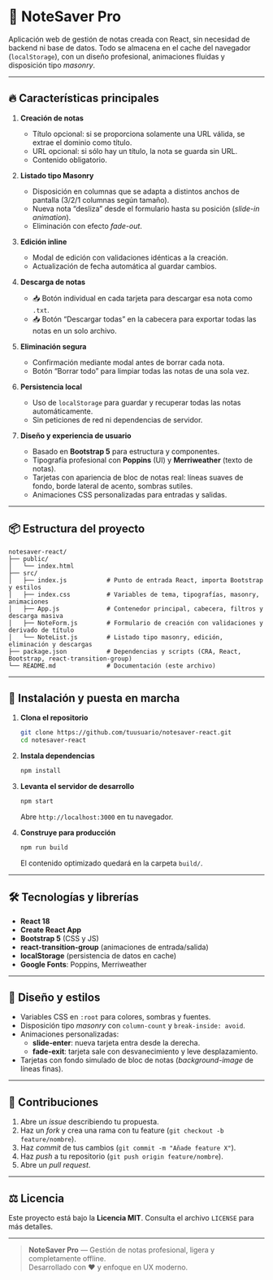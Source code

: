 # 📝 NoteSaver Pro

Aplicación web de gestión de notas creada con React, sin necesidad de backend ni base de datos. Todo se almacena en el cache del navegador (`localStorage`), con un diseño profesional, animaciones fluidas y disposición tipo _masonry_.

---

## 🔥 Características principales

1. **Creación de notas**  
   - Título opcional: si se proporciona solamente una URL válida, se extrae el dominio como título.  
   - URL opcional: si sólo hay un título, la nota se guarda sin URL.  
   - Contenido obligatorio.

2. **Listado tipo Masonry**  
   - Disposición en columnas que se adapta a distintos anchos de pantalla (3/2/1 columnas según tamaño).  
   - Nueva nota “desliza” desde el formulario hasta su posición (_slide-in animation_).  
   - Eliminación con efecto _fade-out_.

3. **Edición inline**  
   - Modal de edición con validaciones idénticas a la creación.  
   - Actualización de fecha automática al guardar cambios.

4. **Descarga de notas**  
   - 📥 Botón individual en cada tarjeta para descargar esa nota como `.txt`.  
   - 📥 Botón “Descargar todas” en la cabecera para exportar todas las notas en un solo archivo.

5. **Eliminación segura**  
   - Confirmación mediante modal antes de borrar cada nota.  
   - Botón “Borrar todo” para limpiar todas las notas de una sola vez.

6. **Persistencia local**  
   - Uso de `localStorage` para guardar y recuperar todas las notas automáticamente.  
   - Sin peticiones de red ni dependencias de servidor.

7. **Diseño y experiencia de usuario**  
   - Basado en **Bootstrap 5** para estructura y componentes.  
   - Tipografía profesional con **Poppins** (UI) y **Merriweather** (texto de notas).  
   - Tarjetas con apariencia de bloc de notas real: líneas suaves de fondo, borde lateral de acento, sombras sutiles.  
   - Animaciones CSS personalizadas para entradas y salidas.

---

## 📦 Estructura del proyecto

```
notesaver-react/
├── public/
│   └── index.html
├── src/
│   ├── index.js           # Punto de entrada React, importa Bootstrap y estilos
│   ├── index.css          # Variables de tema, tipografías, masonry, animaciones
│   ├── App.js             # Contenedor principal, cabecera, filtros y descarga masiva
│   ├── NoteForm.js        # Formulario de creación con validaciones y derivado de título
│   └── NoteList.js        # Listado tipo masonry, edición, eliminación y descargas
├── package.json           # Dependencias y scripts (CRA, React, Bootstrap, react-transition-group)
└── README.md              # Documentación (este archivo)
```

---

## 🚀 Instalación y puesta en marcha

1. **Clona el repositorio**  
   ```bash
   git clone https://github.com/tuusuario/notesaver-react.git
   cd notesaver-react
   ```

2. **Instala dependencias**  
   ```bash
   npm install
   ```

3. **Levanta el servidor de desarrollo**  
   ```bash
   npm start
   ```
   Abre `http://localhost:3000` en tu navegador.

4. **Construye para producción**  
   ```bash
   npm run build
   ```
   El contenido optimizado quedará en la carpeta `build/`.

---

## 🛠 Tecnologías y librerías

- **React 18**  
- **Create React App**  
- **Bootstrap 5** (CSS y JS)  
- **react-transition-group** (animaciones de entrada/salida)  
- **localStorage** (persistencia de datos en cache)  
- **Google Fonts**: Poppins, Merriweather  

---

## 🎨 Diseño y estilos

- Variables CSS en `:root` para colores, sombras y fuentes.  
- Disposición tipo _masonry_ con `column-count` y `break-inside: avoid`.  
- Animaciones personalizadas:
  - **slide-enter**: nueva tarjeta entra desde la derecha.  
  - **fade-exit**: tarjeta sale con desvanecimiento y leve desplazamiento.  
- Tarjetas con fondo simulado de bloc de notas (_background-image_ de líneas finas).

---

## 🤝 Contribuciones

1. Abre un _issue_ describiendo tu propuesta.  
2. Haz un _fork_ y crea una rama con tu feature (`git checkout -b feature/nombre`).  
3. Haz _commit_ de tus cambios (`git commit -m "Añade feature X"`).  
4. Haz _push_ a tu repositorio (`git push origin feature/nombre`).  
5. Abre un _pull request_.

---

## ⚖️ Licencia

Este proyecto está bajo la **Licencia MIT**. Consulta el archivo `LICENSE` para más detalles.

---

> **NoteSaver Pro** — Gestión de notas profesional, ligera y completamente offline.  
> Desarrollado con ❤️ y enfoque en UX moderno. 
